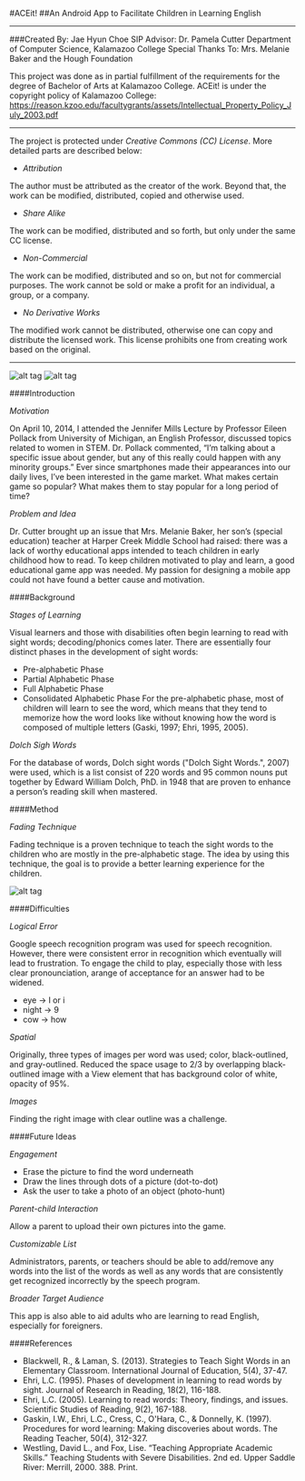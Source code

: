 #ACEit!
##An Android App to Facilitate Children in Learning English

___

###Created By: Jae Hyun Choe
SIP Advisor: Dr. Pamela Cutter
Department of Computer Science, Kalamazoo College
Special Thanks To: Mrs. Melanie Baker and the Hough Foundation

This project was done as in partial fulfillment of the requirements for the degree of Bachelor of Arts at Kalamazoo College.
ACEit! is under the copyright policy of Kalamazoo College: https://reason.kzoo.edu/facultygrants/assets/Intellectual_Property_Policy_July_2003.pdf

___

The project is protected under *Creative Commons (CC) License*. More detailed parts are described below:

* *Attribution*

The author must be attributed as the creator of the work. Beyond that, the work can be modified, distributed, copied and otherwise used.

* *Share Alike*

The work can be modified, distributed and so forth, but only under the same CC license.

* *Non-Commercial*

The work can be modified, distributed and so on, but not for commercial purposes. The work cannot be sold or make a profit for an individual, a group, or a company.

* *No Derivative Works*

The modified work cannot be distributed, otherwise one can copy and distribute the licensed work. This license prohibits one from creating work based on the original.

___

![alt tag](https://cloud.githubusercontent.com/assets/8836645/7611428/83ca5926-f952-11e4-8041-67324c1cca05.png)
![alt tag](https://cloud.githubusercontent.com/assets/8836645/7611432/89f8d390-f952-11e4-9e6f-871fe4fb43b7.png)

####Introduction

*Motivation*

On April 10, 2014, I attended the Jennifer Mills Lecture by 	Professor Eileen Pollack from University of Michigan, an English Professor, discussed topics related to women in STEM. Dr. Pollack commented, “I’m talking 	about a specific issue about gender, but any of this really could happen with any minority groups.” Ever since smartphones made their appearances into our 	daily lives, I’ve been interested in the game market. What makes certain game so popular? What makes them to stay popular for a long period of time?

*Problem and Idea*

Dr. Cutter brought up an issue that Mrs. Melanie Baker, her son’s (special education) teacher at Harper Creek Middle School had raised: there was a lack of worthy educational apps intended to teach children in early childhood how to read. To keep children motivated to play and learn, a good educational game app was needed. My passion for designing a mobile app could not have found a better cause and motivation.

####Background

*Stages of Learning*

Visual learners and those with disabilities often begin learning to read with sight words; decoding/phonics comes later. There are essentially four distinct phases in the development of sight words:
  * Pre-alphabetic Phase
  * Partial Alphabetic Phase
  * Full Alphabetic Phase
  * Consolidated Alphabetic Phase
For the pre-alphabetic phase, most of children will learn to see the word, which means that they tend to memorize how the word looks like without knowing how the word is composed of multiple letters (Gaski, 1997; Ehri, 1995, 2005).

*Dolch Sigh Words*

For the database of words, Dolch sight words ("Dolch Sight Words.", 2007) were used, which is a list consist of 220 words and 95 common nouns put together by Edward William Dolch, PhD. in 1948 	that are proven to enhance a person’s reading skill when mastered.

####Method

*Fading Technique*

Fading technique is a proven technique to teach the sight words to the children who are mostly in the pre-alphabetic stage. The idea by using this technique, the goal is to provide a better learning experience for the children.
  
![alt tag](https://cloud.githubusercontent.com/assets/8836645/7611416/785de4cc-f952-11e4-884c-ae9484b69058.png)

####Difficulties

*Logical Error*

Google speech recognition program was used for speech recognition. However, there were consistent error in recognition which eventually will lead to frustration. To engage the child to play, especially those with less clear pronounciation, arange of acceptance for an answer had to be widened.
  * eye -> I or i
  * night -> 9
  * cow -> how

*Spatial*

Originally, three types of images per word was used; color, black-outlined, and gray-outlined. Reduced the space usage to 2/3 by overlapping black-outlined image with a View element that has background color of white, opacity of 95%.

*Images*

Finding the right image with clear outline was a challenge.

####Future Ideas

*Engagement*

  * Erase the picture to find the word underneath
  * Draw the lines through dots of a picture (dot-to-dot)
  * Ask the user to take a photo of an object (photo-hunt)

*Parent-child Interaction*

Allow a parent to upload their own pictures into the game.

*Customizable List*

Administrators, parents, or teachers should be able to add/remove any words into the list of the words as well as any words that are consistently get recognized incorrectly by the speech program.

*Broader Target Audience*

This app is also able to aid adults who are learning to read English, especially for foreigners.

####References

 * Blackwell, R., & Laman, S. (2013). Strategies to Teach Sight Words in an Elementary Classroom. International Journal of
 Education, 5(4), 37-47.
 * Ehri, L.C. (1995). Phases of development in learning to 	read words by sight. Journal of Research in Reading, 	18(2),
 116-188.
 * Ehri, L.C. (2005). Learning to read words: Theory, findings, and issues. Scientific Studies of Reading, 	9(2), 167-188.
 * Gaskin, I.W., Ehri, L.C., Cress, C., O'Hara, C., & Donnelly, K. (1997). Procedures for word learning: Making discoveries
 about words. The Reading 	Teacher, 50(4), 312-327.
 * Westling, David L., and Fox, Lise. “Teaching Appropriate Academic Skills.” Teaching Students with Severe Disabilities. 2nd
 ed. Upper Saddle River: Merrill, 2000. 388. Print.
